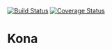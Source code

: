 [![Build Status](https://travis-ci.org/OptimalDesignLab/Kona.svg?branch=master)](https://travis-ci.org/OptimalDesignLab/Kona)
[![Coverage Status](https://coveralls.io/repos/OptimalDesignLab/Kona/badge.svg)](https://coveralls.io/r/OptimalDesignLab/Kona)

# Kona